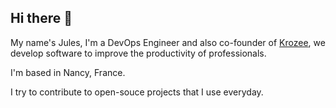 ## Hi there 👋

My name's Jules, I'm a DevOps Engineer and also co-founder of [Krozee](https://github.com/krozee-fr/), we develop software to improve the productivity of professionals.

I'm based in Nancy, France.

I try to contribute to open-souce projects that I use everyday.
